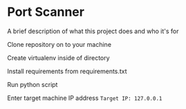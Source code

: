 # Port Scanner

A brief description of what this project does and who it's for


Clone repository on to your machine

Create virtualenv inside of directory 

Install requirements from requirements.txt

Run python script

Enter target machine IP address
`Target IP: 127.0.0.1`